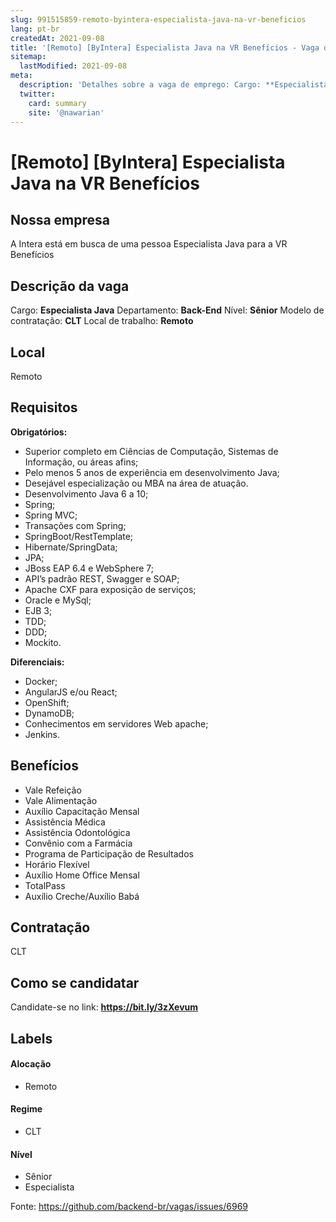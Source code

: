 ```yaml
---
slug: 991515859-remoto-byintera-especialista-java-na-vr-beneficios
lang: pt-br
createdAt: 2021-09-08
title: '[Remoto] [ByIntera] Especialista Java na VR Benefícios - Vaga de Emprego'
sitemap:
  lastModified: 2021-09-08
meta:
  description: 'Detalhes sobre a vaga de emprego: Cargo: **Especialista Java** Departamento: **Back-End** Nível: **Sênior** Modelo de contratação: **CLT** Local de trabalho: **Remoto**'
  twitter:
    card: summary
    site: '@nawarian'
---
```


# [Remoto] [ByIntera] Especialista Java na VR Benefícios

## Nossa empresa

A Intera está em busca de uma pessoa Especialista Java para a VR Benefícios 

## Descrição da vaga

Cargo: **Especialista Java**
Departamento: **Back-End**
Nível: **Sênior**
Modelo de contratação: **CLT**
Local de trabalho: **Remoto**

## Local

Remoto

## Requisitos

**Obrigatórios:**

- Superior completo em Ciências de Computação, Sistemas de Informação, ou áreas afins;
- Pelo menos 5 anos de experiência em desenvolvimento Java;
- Desejável especialização ou MBA na área de atuação.
- Desenvolvimento Java 6 a 10;
- Spring;
- Spring MVC;
- Transações com Spring;
- SpringBoot/RestTemplate;
- Hibernate/SpringData;
- JPA;
- JBoss EAP 6.4 e WebSphere 7;
- API’s padrão REST, Swagger e SOAP;
- Apache CXF para exposição de serviços;
- Oracle e MySql;
- EJB 3;
- TDD;
- DDD;
- Mockito.

**Diferenciais:**

- Docker;
- AngularJS e/ou React;
- OpenShift;
- DynamoDB;
- Conhecimentos em servidores Web apache;
- Jenkins.

## Benefícios

- Vale Refeição
- Vale Alimentação
- Auxílio Capacitação Mensal
- Assistência Médica
- Assistência Odontológica
- Convênio com a Farmácia
- Programa de Participação de Resultados
- Horário Flexível
- Auxílio Home Office Mensal
- TotalPass
- Auxílio Creche/Auxílio Babá

## Contratação

CLT

## Como se candidatar

Candidate-se no link: **https://bit.ly/3zXevum**

## Labels


#### Alocação
- Remoto

#### Regime
- CLT

#### Nível
- Sênior
- Especialista




Fonte: https://github.com/backend-br/vagas/issues/6969